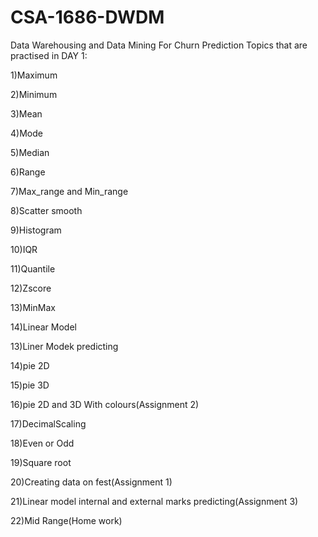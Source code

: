 # CSA-1686-DWDM
Data Warehousing and Data Mining For Churn Prediction 
Topics that are practised in 
DAY 1:

1)Maximum

2)Minimum

3)Mean

4)Mode

5)Median

6)Range

7)Max_range and Min_range

8)Scatter smooth

9)Histogram

10)IQR

11)Quantile

12)Zscore

13)MinMax

14)Linear Model

13)Liner Modek predicting

14)pie 2D

15)pie 3D

16)pie 2D and 3D With colours(Assignment 2)

17)DecimalScaling

18)Even or Odd

19)Square root

20)Creating data on fest(Assignment 1)

21)Linear model internal and external marks predicting(Assignment 3)

22)Mid Range(Home work)
